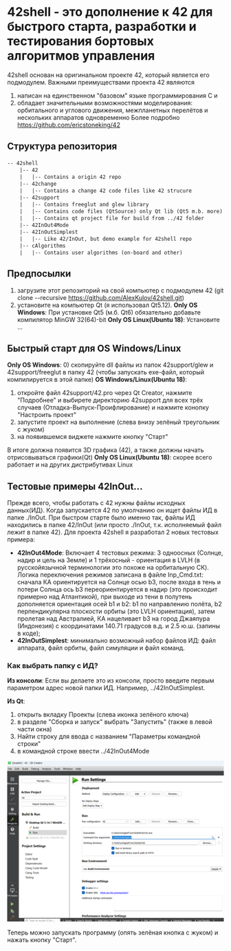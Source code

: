 # 42shell - это дополнение к 42 для быстрого старта, разработки и тестирования бортовых алгоритмов управления

42shell основан на оригинальном проекте 42, который является его подмодулем.
Важными преимуществами проекта 42 являются 
1) написан на единственном "базовом" языке программирования С и
2) обладает значительными возможностями моделирования: орбитального и углового движения, 
межпланетных перелётов и нескольких аппаратов одновременно 
Более подробно https://github.com/ericstoneking/42

## Структура репозитория
```
-- 42shell
    |-- 42
    |   |-- Contains a origin 42 repo
    |-- 42change
    |   |-- Contains a change 42 code files like 42 strucure
    |-- 42support
    |   |-- Contains freeglut and glew library
    |   |-- Contains code files (QtSource) only Qt lib (Qt5 m.b. more)
    |   |-- Contains qt project file for build from ../42 folder
    |-- 42InOut4Mode
    |-- 42InOutSimplest
    |   |-- Like 42/InOut, but demo example for 42shell repo
    |-- cAlgorithms
    |   |-- Contains user algorithms (on-board and other)
```

## Предпосылки

1) загрузите этот репозиторий на свой компьютер с подмодулем 42
(git clone --recursive https://github.com/AlexKulov/42shell.git)
2) установите на компьютер Qt (я использовал Qt5.12). 
**Only OS Windows**: При установке Qt5 (м.б. Qt6) обязательно добавьте компилятор 
MinGW 32(64)-bit
**Only OS Linux(Ubuntu 18)**: Установите ...

## Быстрый старт для OS Windows/Linux

**Only OS Windows**: 
0) скопируйте dll файлы из папок 42support/glew и 42support/freeglut в папку 42 
(чтобы запускать exe-файл, который компилируется в этой папке)
**OS Windows/Linux(Ubuntu 18)**: 
1) откройте файл 42support/42.pro через Qt Creator, нажмите "Подробнее" и выбирете директорию 
42support для всех трёх случаев (Отладка-Выпуск-Проифлирование) и нажмите конопку 
"Настроить проект" 
2) запустите проект на выполнение (слева внизу зелёный треугольник с жуком)
3) на появившемся виджете нажмите кнопку "Старт"

В итоге должна появится 3D графика (42), а также должны начать отрисовываться графики(Qt)
**Only OS Linux(Ubuntu 18)**: скорее всего работает и на других дистрибутивах Linux

## Тестовые примеры 42InOut...

Прежде всего, чтобы работать с 42 нужны файлы исходных данных(ИД). 
Когда запускается 42 по умолчанию он ищет файлы ИД в папке ./InOut.
При быстром старте было именно так, файлы ИД находились в папке 42/InOut
(или просто ./InOut, т.к. исполняемый файл лежит в папке 42).
Для проекта 42shell я разработал 2 новых тестовых примера: 
- **42InOut4Mode**: Включает 4 тестовых режима: 3 одноосных (Солнце, надир и цель на Земле)
 и 1 трёхосный - ориентация в LVLH (в русскойязычной терминологии это похоже на 
 орбитальную СК). Логика переключения режимов записана в файле Inp_Cmd.txt:
 сначала КА ориентируется на Солнце осью b3, после входа в тень и потери Солнца ось b3 
переориентируется в надир (это происходит примерно над Атлантикой), при выходе из тени в полутень 
дополняется ориентация осей b1 и b2: b1 по направлению полёта, b2 перпендикулярна плоскости орбиты 
(это LVLH ориентация), затем пролетая над Австралией, КА нацеливает b3 на город Джаяпура 
(Индонезия) с координатами 140.71 градусов в.д. и 2.5 ю.ш. (запины в коде);
- **42InOutSimplest**: минимально возможный набор файлов ИД: файл аппарата, файл орбиты, файл 
симуляции и файл команд.

### Как выбрать папку с ИД?
**Из консоли**: Если вы делаете это из консоли, просто введите первым параметром адрес новой папки ИД. Например, ../42InOutSimplest.

**Из Qt**:
1) открыть вкладку Проекты (слева иконка зелёного ключа)
2) в разделе "Сборка и запуск" выбрать "Запустить" (также в левой части окна)
3) Найти строку для ввода с названием "Параметры командной строки"
4) в командной строке ввести ../42InOut4Mode

![alt text](img/QtInOutChoice.png)

Теперь можно запускать программу (опять зелёная кнопка с жуком) и нажать кнопку "Старт".